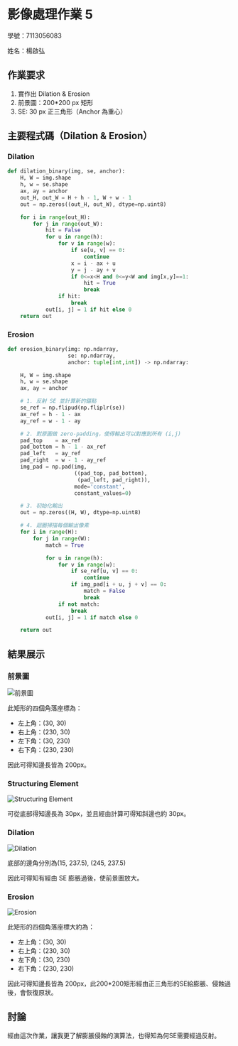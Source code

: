 # 影像處理作業 5
學號：7113056083

姓名：楊啟弘

## 作業要求

1. 實作出 Dilation & Erosion
2. 前景圖：200*200 px 矩形
3. SE: 30 px 正三角形（Anchor 為重心）

## 主要程式碼（Dilation & Erosion）

### Dilation

```Python
def dilation_binary(img, se, anchor):
    H, W = img.shape
    h, w = se.shape
    ax, ay = anchor
    out_H, out_W = H + h - 1, W + w - 1
    out = np.zeros((out_H, out_W), dtype=np.uint8)

    for i in range(out_H):
        for j in range(out_W):
            hit = False
            for u in range(h):
                for v in range(w):
                    if se[u, v] == 0:
                        continue
                    x = i - ax + u
                    y = j - ay + v
                    if 0<=x<H and 0<=y<W and img[x,y]==1:
                        hit = True
                        break
                if hit:
                    break
            out[i, j] = 1 if hit else 0
    return out
```

### Erosion

```Python
def erosion_binary(img: np.ndarray,
                   se: np.ndarray,
                   anchor: tuple[int,int]) -> np.ndarray:

    H, W = img.shape
    h, w = se.shape
    ax, ay = anchor

    # 1. 反射 SE 並計算新的錨點
    se_ref = np.flipud(np.fliplr(se))
    ax_ref = h - 1 - ax
    ay_ref = w - 1 - ay

    # 2. 對原圖做 zero‐padding，使得輸出可以對應到所有 (i,j)
    pad_top    = ax_ref
    pad_bottom = h - 1 - ax_ref
    pad_left   = ay_ref
    pad_right  = w - 1 - ay_ref
    img_pad = np.pad(img,
                     ((pad_top, pad_bottom),
                      (pad_left, pad_right)),
                     mode='constant',
                     constant_values=0)

    # 3. 初始化輸出
    out = np.zeros((H, W), dtype=np.uint8)

    # 4. 迴圈掃描每個輸出像素
    for i in range(H):
        for j in range(W):
            match = True

            for u in range(h):
                for v in range(w):
                    if se_ref[u, v] == 0:
                        continue
                    if img_pad[i + u, j + v] == 0:
                        match = False
                        break
                if not match:
                    break
            out[i, j] = 1 if match else 0

    return out
```

## 結果展示

### 前景圖

![前景圖](../data/origin.png)

此矩形的四個角落座標為：
- 左上角：(30, 30)
- 右上角：(230, 30)
- 左下角：(30, 230)
- 右下角：(230, 230)

因此可得知邊長皆為 200px。

### Structuring Element

![Structuring Element](../data/SE.png)

可從底部得知邊長為 30px，並且經由計算可得知斜邊也約 30px。

### Dilation

![Dilation](../data/dilation.png)

底部的邊角分別為(15, 237.5), (245, 237.5)

因此可得知有經由 SE 膨脹過後，使前景圖放大。

### Erosion

![Erosion](../data/erosion.png)

此矩形的四個角落座標大約為：
- 左上角：(30, 30)
- 右上角：(230, 30)
- 左下角：(30, 230)
- 右下角：(230, 230)

因此可得知邊長皆為 200px，此200*200矩形經由正三角形的SE給膨脹、侵蝕過後，會恢復原狀。

## 討論

經由這次作業，讓我更了解膨脹侵蝕的演算法，也得知為何SE需要經過反射。

